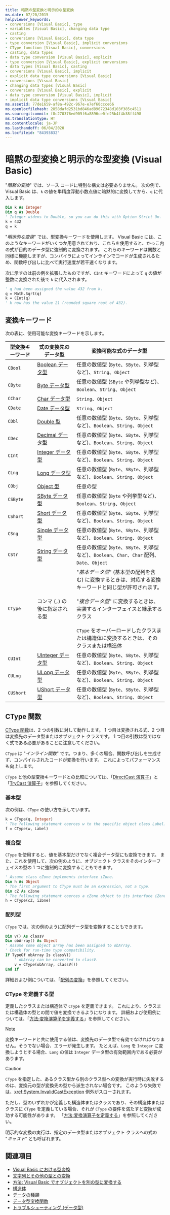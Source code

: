 ```yaml
---
title: 暗黙の型変換と明示的な型変換
ms.date: 07/20/2015
helpviewer_keywords:
- conversions [Visual Basic], type
- variables [Visual Basic], changing data type
- casting
- conversions [Visual Basic], data type
- type conversion [Visual Basic], implicit conversions
- CType function [Visual Basic], conversions
- casting, data types
- data type conversion [Visual Basic], explicit
- type conversion [Visual Basic], explicit conversions
- data types [Visual Basic], casting
- conversions [Visual Basic], implicit
- explicit data type conversions [Visual Basic]
- conversions [Visual Basic]
- changing data types [Visual Basic]
- conversions [Visual Basic], explicit
- data type conversion [Visual Basic], implicit
- implicit data type conversions [Visual Basic]
ms.assetid: 77de1659-af8a-492c-967e-e7ef60ccce66
ms.openlocfilehash: 2858dafd2531bd846ad89672348d103f385c4511
ms.sourcegitcommit: f8c270376ed905f6a8896ce0fe25b4f4b38ff498
ms.translationtype: HT
ms.contentlocale: ja-JP
ms.lasthandoff: 06/04/2020
ms.locfileid: "84393832"
---
```

# <a name="implicit-and-explicit-conversions-visual-basic"></a>暗黙の型変換と明示的な型変換 (Visual Basic)

"*暗黙の変換*" では、ソース コードに特別な構文は必要ありません。 次の例で、Visual Basic は、`k` の値を単精度浮動小数点値に暗黙的に変換してから、`q` に代入します。

```vb
Dim k As Integer
Dim q As Double
' Integer widens to Double, so you can do this with Option Strict On.
k = 432
q = k
```

"*明示的な変換*" では、型変換キーワードを使用します。 Visual Basic には、このようなキーワードがいくつか用意されており、これらを使用すると、かっこ内の式が目的のデータ型に強制的に変換されます。 これらのキーワードは関数と同様に機能しますが、コンパイラによってインラインでコードが生成されるため、関数呼び出しに比べて実行速度が若干速くなります。

次に示すのは前の例を拡張したものですが、`CInt` キーワードによって `q` の値が整数に変換された後で `k` に代入されます。

```vb
' q had been assigned the value 432 from k.
q = Math.Sqrt(q)
k = CInt(q)
' k now has the value 21 (rounded square root of 432).
```

## <a name="conversion-keywords"></a>変換キーワード

次の表に、使用可能な変換キーワードを示します。

|型変換キーワード|式の変換先のデータ型|変換可能な式のデータ型|
|---|---|---|
|`CBool`|[Boolean データ型](../../../language-reference/data-types/boolean-data-type.md)|任意の数値型 (`Byte`、`SByte`、列挙型など)、`String`、`Object`|
|`CByte`|[Byte データ型](../../../language-reference/data-types/byte-data-type.md)|任意の数値型 (`SByte` や列挙型など)、`Boolean`、`String`、`Object`|
|`CChar`|[Char データ型](../../../language-reference/data-types/char-data-type.md)|`String`、`Object`|
|`CDate`|[Date データ型](../../../language-reference/data-types/date-data-type.md)|`String`、`Object`|
|`CDbl`|[Double 型](../../../language-reference/data-types/double-data-type.md)|任意の数値型 (`Byte`、`SByte`、列挙型など)、`Boolean`、`String`、`Object`|
|`CDec`|[Decimal データ型](../../../language-reference/data-types/decimal-data-type.md)|任意の数値型 (`Byte`、`SByte`、列挙型など)、`Boolean`、`String`、`Object`|
|`CInt`|[Integer データ型](../../../language-reference/data-types/integer-data-type.md)|任意の数値型 (`Byte`、`SByte`、列挙型など)、`Boolean`、`String`、`Object`|
|`CLng`|[Long データ型](../../../language-reference/data-types/long-data-type.md)|任意の数値型 (`Byte`、`SByte`、列挙型など)、`Boolean`、`String`、`Object`|
|`CObj`|[Object 型](../../../language-reference/data-types/object-data-type.md)|任意の型|
|`CSByte`|[SByte データ型](../../../language-reference/data-types/sbyte-data-type.md)|任意の数値型 (`Byte` や列挙型など)、`Boolean`、`String`、`Object`|
|`CShort`|[Short データ型](../../../language-reference/data-types/short-data-type.md)|任意の数値型 (`Byte`、`SByte`、列挙型など)、`Boolean`、`String`、`Object`|
|`CSng`|[Single データ型](../../../language-reference/data-types/single-data-type.md)|任意の数値型 (`Byte`、`SByte`、列挙型など)、`Boolean`、`String`、`Object`|
|`CStr`|[String データ型](../../../language-reference/data-types/string-data-type.md)|任意の数値型 (`Byte`、`SByte`、列挙型など)、`Boolean`、`Char`、`Char` 配列、`Date`、`Object`|
|`CType`|コンマ (`,`) の後に指定される型|"*基本データ型*" (基本型の配列を含む) に変換するときは、対応する変換キーワードと同じ型が許可されます。<br /><br /> "*複合データ型*" に変換するときは、実装するインターフェイスと継承するクラス<br /><br /> `CType` をオーバーロードしたクラスまたは構造体に変換するときは、そのクラスまたは構造体|
|`CUInt`|[UInteger データ型](../../../language-reference/data-types/uinteger-data-type.md)|任意の数値型 (`Byte`、`SByte`、列挙型など)、`Boolean`、`String`、`Object`|
|`CULng`|[ULong データ型](../../../language-reference/data-types/ulong-data-type.md)|任意の数値型 (`Byte`、`SByte`、列挙型など)、`Boolean`、`String`、`Object`|
|`CUShort`|[UShort データ型](../../../language-reference/data-types/ushort-data-type.md)|任意の数値型 (`Byte`、`SByte`、列挙型など)、`Boolean`、`String`、`Object`|

## <a name="the-ctype-function"></a>CType 関数

[CType 関数](../../../language-reference/functions/ctype-function.md)は、2 つの引数に対して動作します。 1 つ目は変換される式、2 つ目は変換先のデータ型またはオブジェクト クラスです。 1 つ目の引数は型ではなく式である必要があることに注意してください。

`CType` は "*インライン関数*" です。つまり、多くの場合、関数呼び出しを生成せず、コンパイルされたコードが変換を行います。 これによってパフォーマンスも向上します。

`CType` と他の型変換キーワードとの比較については、「[DirectCast 演算子](../../../language-reference/operators/directcast-operator.md)」と「[TryCast 演算子](../../../language-reference/operators/trycast-operator.md)」を参照してください。

### <a name="elementary-types"></a>基本型

次の例は、`CType` の使い方を示しています。

```vb
k = CType(q, Integer)
' The following statement coerces w to the specific object class Label.
f = CType(w, Label)
```

### <a name="composite-types"></a>複合型

`CType` を使用すると、値を基本型だけでなく複合データ型にも変換できます。 また、これを使用して、次の例のように、オブジェクト クラスをそのインターフェイスの型の 1 つに強制的に変換することもできます。

```vb
' Assume class cZone implements interface iZone.
Dim h As Object
' The first argument to CType must be an expression, not a type.
Dim cZ As cZone
' The following statement coerces a cZone object to its interface iZone.
h = CType(cZ, iZone)
```

### <a name="array-types"></a>配列型

`CType` では、次の例のように配列データ型を変換することもできます。

```vb
Dim v() As classV
Dim obArray() As Object
' Assume some object array has been assigned to obArray.
' Check for run-time type compatibility.
If TypeOf obArray Is classV()
    ' obArray can be converted to classV.
    v = CType(obArray, classV())
End If
```

詳細および例については、「[配列の変換](array-conversions.md)」を参照してください。

### <a name="types-defining-ctype"></a>CType を定義する型

定義したクラスまたは構造体で `CType` を定義できます。 これにより、クラスまたは構造体の型との間で値を変換できるようになります。 詳細および使用例については、「[方法:変換演算子を定義する](../procedures/how-to-define-a-conversion-operator.md)」を参照してください。

> [!NOTE]
> 変換キーワードと共に使用する値は、変換先のデータ型で有効でなければなりません。そうでない場合、エラーが発生します。 たとえば、`Long` を `Integer` に変換しようとする場合、`Long` の値は `Integer` データ型の有効範囲内である必要があります。

> [!CAUTION]
> `CType` を指定した、あるクラス型から別のクラス型への変換が実行時に失敗するのは、変換元の型が変換先の型から派生されない場合です。 このような失敗では、<xref:System.InvalidCastException> 例外がスローされます。

ただし、型のいずれかが定義した構造体またはクラスであり、その構造体またはクラスに `CType` を定義している場合、それが `CType` の要件を満たすと変換が成功する可能性があります。 「[方法:変換演算子を定義する](../procedures/how-to-define-a-conversion-operator.md)」を参照してください。

明示的な変換の実行は、指定のデータ型またはオブジェクト クラスへの式の "*キャスト*" とも呼ばれます。

## <a name="see-also"></a>関連項目

- [Visual Basic における型変換](type-conversions.md)
- [文字列とその他の型との変換](conversions-between-strings-and-other-types.md)
- [方法: Visual Basic でオブジェクトを別の型に変換する](how-to-convert-an-object-to-another-type.md)
- [構造体](structures.md)
- [データの種類](../../../language-reference/data-types/index.md)
- [データ型変換関数](../../../language-reference/functions/type-conversion-functions.md)
- [トラブルシューティング (データ型)](troubleshooting-data-types.md)
